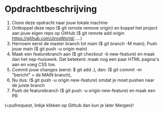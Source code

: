# Opdrachtbeschrijving

1. Clone deze opdracht naar jouw lokale machine
2. Ontkoppel deze repo ($ git remote remove origin) en koppel het project aan jouw eigen repo op GitHub ($ git remote add origin https://github.com/JirosWorld/.....)
3. Hernoem eerst de master branch tot main ($ git branch -M main); Push jouw main ($ git push -u origin main)
4. Maak een featurebranch aan ($ git checkout -b new-feature) en maak dan het nep-huiswerk. Dat betekent: maak nog een paar HTML pagina's aan en voeg CSS toe.
5. Commit jouw changes (eerst: $ git add .), dan: ($ git commit -m "bericht" = de MAIN branch), 
6. Nu dus: ($ git push -u origin new-feature) omdat je moet pushen naar de juiste branch
7. Push de featurebranch ($ git push -u origin new-feature) en maak een PR 

(=pullrequest, linkje klikken op Github dan kun je later Mergen)!